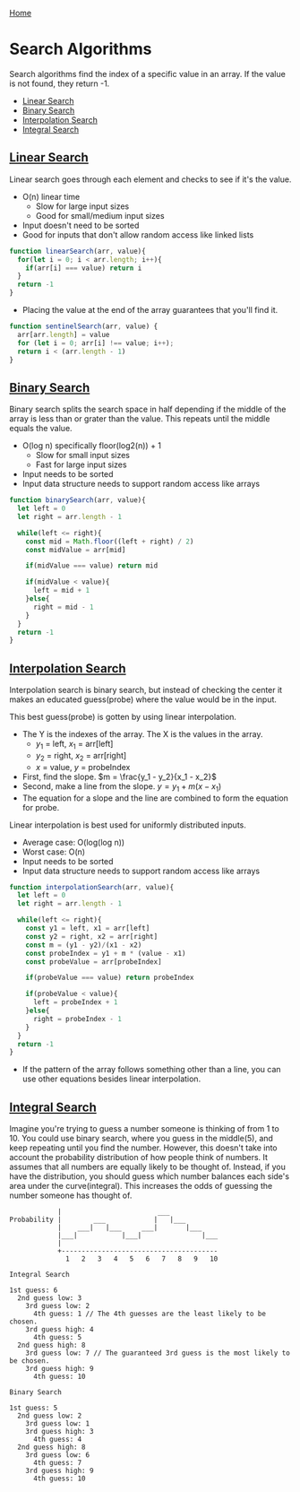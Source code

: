 [Home](../README.md#algorithms)

# Search Algorithms
Search algorithms find the index of a specific value in an array. If the value is not found, they return -1.

<!-- TOC -->

- [Linear Search](#linear-search)
- [Binary Search](#binary-search)
- [Interpolation Search](#interpolation-search)
- [Integral Search](#integral-search)

<!-- /TOC -->

## [Linear Search](#search-algorithms)
Linear search goes through each element and checks to see if it's the value.
- O(n) linear time
  - Slow for large input sizes
  - Good for small/medium input sizes
- Input doesn't need to be sorted
- Good for inputs that don't allow random access like linked lists

```javascript
function linearSearch(arr, value){
  for(let i = 0; i < arr.length; i++){
    if(arr[i] === value) return i
  }
  return -1
}
```

- Placing the value at the end of the array guarantees that you'll find it.

```javascript
function sentinelSearch(arr, value) {
  arr[arr.length] = value
  for (let i = 0; arr[i] !== value; i++);
  return i < (arr.length - 1)
}
```

## [Binary Search](#search-algorithms)
Binary search splits the search space in half depending if the middle of the array is less than or grater than the value. This repeats until the middle equals the value.
- O(log n) specifically floor(log2(n)) + 1
  - Slow for small input sizes
  - Fast for large input sizes
- Input needs to be sorted
- Input data structure needs to support random access like arrays

```javascript
function binarySearch(arr, value){
  let left = 0
  let right = arr.length - 1

  while(left <= right){
    const mid = Math.floor((left + right) / 2)
    const midValue = arr[mid]

    if(midValue === value) return mid

    if(midValue < value){
      left = mid + 1
    }else{
      right = mid - 1
    }
  }
  return -1
}
```

## [Interpolation Search](#search-algorithms)
Interpolation search is binary search, but instead of checking the center it makes an educated guess(probe) where the value would be in the input.

This best guess(probe) is gotten by using linear interpolation.
- The Y is the indexes of the array. The X is the values in the array.
  - $y_1$ = left, $x_1$ = arr[left]
  - $y_2$ = right, $x_2$ = arr[right]
  - $x$ = value, $y$ = probeIndex
- First, find the slope. $m = \frac{y_1 - y_2}{x_1 - x_2}$
- Second, make a line from the slope. $y = y_1 + m(x-x_1)$
- The equation for a slope and the line are combined to form the equation for probe.

Linear interpolation is best used for uniformly distributed inputs.
- Average case: O(log(log n))
- Worst case: O(n)
- Input needs to be sorted
- Input data structure needs to support random access like arrays

```javascript
function interpolationSearch(arr, value){
  let left = 0
  let right = arr.length - 1

  while(left <= right){
    const y1 = left, x1 = arr[left]
    const y2 = right, x2 = arr[right]
    const m = (y1 - y2)/(x1 - x2)
    const probeIndex = y1 + m * (value - x1)
    const probeValue = arr[probeIndex]

    if(probeValue === value) return probeIndex

    if(probeValue < value){
      left = probeIndex + 1
    }else{
      right = probeIndex - 1
    }
  }
  return -1
}
```

- If the pattern of the array follows something other than a line, you can use other equations besides linear interpolation.

## [Integral Search](#search-algorithms)
Imagine you're trying to guess a number someone is thinking of from 1 to 10. You could use binary search, where you guess in the middle(5), and keep repeating until you find the number. However, this doesn't take into account the probability distribution of how people think of numbers. It assumes that all numbers are equally likely to be thought of. Instead, if you have the distribution, you should guess which number balances each side's area under the curve(integral). This increases the odds of guessing the number someone has thought of.

```
            |                        ___
Probability |        ___            |   |___
            |    ___|   |___     ___|       |___
            |___|           |___|               |___
            |
            +---------------------------------------
              1   2   3   4   5   6   7   8   9   10
```

```
Integral Search

1st guess: 6
  2nd guess low: 3
    3rd guess low: 2
      4th guess: 1 // The 4th guesses are the least likely to be chosen.
    3rd guess high: 4
      4th guess: 5
  2nd guess high: 8
    3rd guess low: 7 // The guaranteed 3rd guess is the most likely to be chosen.
    3rd guess high: 9
      4th guess: 10
```

```
Binary Search

1st guess: 5
  2nd guess low: 2
    3rd guess low: 1
    3rd guess high: 3
      4th guess: 4
  2nd guess high: 8
    3rd guess low: 6
      4th guess: 7
    3rd guess high: 9
      4th guess: 10
```